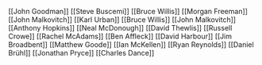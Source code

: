 [[John Goodman]]
[[Steve Buscemi]]
[[Bruce Willis]]
[[Morgan Freeman]]
[[John Malkovitch]]
[[Karl Urban]]
[[Bruce Willis]]
[[John Malkovitch]]
[[Anthony Hopkins]]
[[Neal McDonough]]
[[David Thewlis]]
[[Russell Crowe]]
[[Rachel McAdams]]
[[Ben Affleck]]
[[David Harbour]]
[[Jim Broadbent]]
[[Matthew Goode]]
[[Ian McKellen]]
[[Ryan Reynolds]]
[[Daniel Brühl]]
[[Jonathan Pryce]]
[[Charles Dance]]
